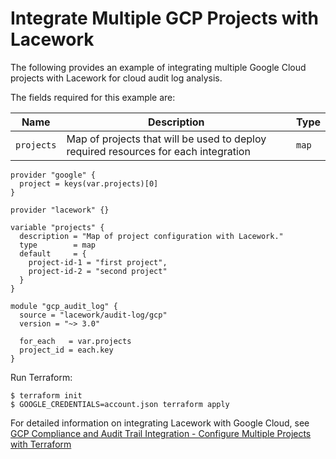 # Integrate Multiple GCP Projects with Lacework
The following provides an example of integrating multiple Google Cloud projects with Lacework for cloud audit log analysis.

The fields required for this example are:

| Name       | Description                                                                                 | Type     |
|------------|---------------------------------------------------------------------------------------------|----------|
| `projects` | Map of projects that will be used to deploy required resources for each integration | `map` |


```hcl
provider "google" {
  project = keys(var.projects)[0]
}

provider "lacework" {}

variable "projects" {
  description = "Map of project configuration with Lacework."
  type        = map
  default     = {
    project-id-1 = "first project",
    project-id-2 = "second project"
  }
}

module "gcp_audit_log" {
  source = "lacework/audit-log/gcp"
  version = "~> 3.0"

  for_each   = var.projects
  project_id = each.key
}
```

Run Terraform:
```
$ terraform init
$ GOOGLE_CREDENTIALS=account.json terraform apply
```

For detailed information on integrating Lacework with Google Cloud, see [GCP Compliance and Audit Trail Integration - Configure Multiple Projects with Terraform](https://docs.lacework.com/onboarding/gcp-compliance-and-audit-log-integration-terraform-using-google-cloud-shell#configure-multiple-projects-with-terraform)
